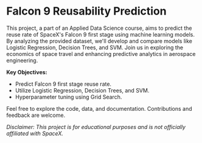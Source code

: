 # Falcon 9 Reusability Prediction

This project, a part of an Applied Data Science course, aims to predict the reuse rate of SpaceX's Falcon 9 first stage using machine learning models. By analyzing the provided dataset, we'll develop and compare models like Logistic Regression, Decision Trees, and SVM. Join us in exploring the economics of space travel and enhancing predictive analytics in aerospace engineering.

**Key Objectives:**
- Predict Falcon 9 first stage reuse rate.
- Utilize Logistic Regression, Decision Trees, and SVM.
- Hyperparameter tuning using Grid Search.

Feel free to explore the code, data, and documentation. Contributions and feedback are welcome.

*Disclaimer: This project is for educational purposes and is not officially affiliated with SpaceX.*
